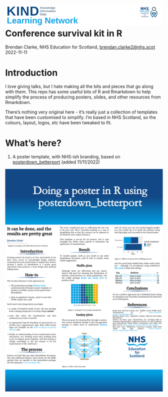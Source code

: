 ![](images/header.png) Conference survival kit in R
================
Brendan Clarke, NHS Education for Scotland, <brendan.clarke2@nhs.scot>
2022-11-11

# Introduction

I love giving talks, but I hate making all the bits and pieces that go
along with them. This repo has some useful bits of R and Rmarkdown to
help simplify the process of producing posters, slides, and other
resources from Rmarkdown.

There’s nothing very original here - it’s really just a collection of
templates that have been customised to simplify. I’m based in NHS
Scotland, so the colours, layout, logos, etc have been tweaked to fit.

# What’s here?

1.  A poster template, with NHS-ish branding, based on
    [posterdown_betterport](https://github.com/brentthorne/posterdown/wiki/posterdown_betterport)
    (added 11/11/2022)

![](images/paste-C6E4DE0C.png)

